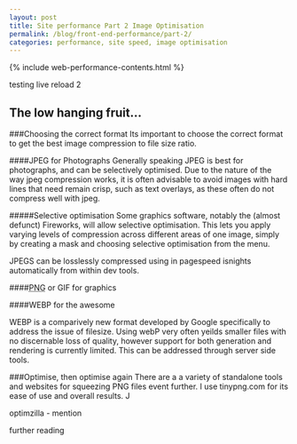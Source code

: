 ```yaml
---
layout: post
title: Site performance Part 2 Image Optimisation
permalink: /blog/front-end-performance/part-2/
categories: performance, site speed, image optimisation
---
```


{% include web-performance-contents.html %}


testing live reload 2


## The low hanging fruit…

###Choosing the correct format
Its important to choose the correct format to get the best image compression to file size ratio. 

####JPEG for Photographs
Generally speaking JPEG is best for photographs, and can be selectively optimised. Due to the nature of the way jpeg compression works, it is often advisable to avoid images with hard lines that need remain crisp, such as text overlays, as these often do not compress well with jpeg. 

#####Selective optimisation
Some graphics software, notably the (almost defunct) Fireworks, will allow selective optimisation. This lets you apply varying levels of compression across different areas of one image, simply by creating a mask and choosing selective optimisation from the menu.

JPEGS can be losslessly compressed using in pagespeed isnights automatically from within dev tools.


####<abbr title="Portable Network Graphics">PNG</abbr> or GIF for graphics



####WEBP for the awesome

WEBP is a comparively new format developed by Google specifically to address the issue of filesize. Using webP very often yeilds smaller files with no discernable loss of quality, however support for both generation and rendering is currently limited. <support callout> This can be addressed through server side tools.


###Optimise, then optimise again
There are a a variety of standalone tools and websites for squeezing PNG files event further. I use tinypng.com for its ease of use and overall results. <PNG compression callout> J

optimzilla - mention 

further reading

